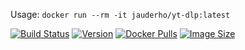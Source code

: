 
Usage: `docker run --rm -it jauderho/yt-dlp:latest `

[![Build Status](https://github.com/jauderho/dockerfiles/workflows/yt-dlp/badge.svg)](https://github.com/jauderho/dockerfiles/actions)
[![Version](https://img.shields.io/docker/v/jauderho/yt-dlp/latest)](https://github.com/yt-dlp/yt-dlp)
[![Docker Pulls](https://img.shields.io/docker/pulls/jauderho/yt-dlp)](https://hub.docker.com/r/jauderho/yt-dlp/)
[![Image Size](https://img.shields.io/docker/image-size/jauderho/yt-dlp/latest)](https://hub.docker.com/r/jauderho/yt-dlp/)
